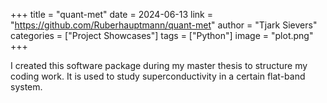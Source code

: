 +++
title = "quant-met"
date = 2024-06-13
link = "https://github.com/Ruberhauptmann/quant-met"
author = "Tjark Sievers"
categories = ["Project Showcases"]
tags = ["Python"]
image = "plot.png"
+++

I created this software package during my master thesis to structure my coding work.
It is used to study superconductivity in a certain flat-band system.
